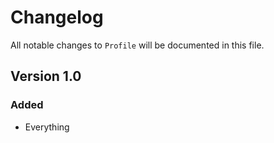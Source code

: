 # Changelog

All notable changes to `Profile` will be documented in this file.

## Version 1.0

### Added
- Everything
